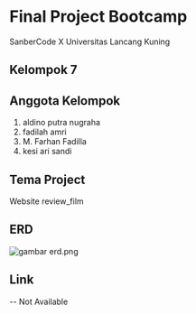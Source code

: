 # Final Project Bootcamp
SanberCode X Universitas Lancang Kuning

## Kelompok 7

## Anggota Kelompok
1. aldino putra nugraha
2. fadilah amri
3. M. Farhan Fadilla
4. kesi ari sandi

## Tema Project
Website review_film

## ERD
![gambar erd.png]()

## Link
-- Not Available

